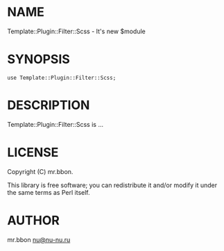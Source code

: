 # NAME

Template::Plugin::Filter::Scss - It's new $module

# SYNOPSIS

    use Template::Plugin::Filter::Scss;

# DESCRIPTION

Template::Plugin::Filter::Scss is ...

# LICENSE

Copyright (C) mr.bbon.

This library is free software; you can redistribute it and/or modify
it under the same terms as Perl itself.

# AUTHOR

mr.bbon <nu@nu-nu.ru>
